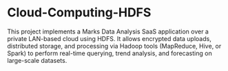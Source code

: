 # Cloud-Computing-HDFS
This project implements a Marks Data Analysis SaaS application over a private LAN-based cloud using HDFS. It allows encrypted data uploads, distributed storage, and processing via Hadoop tools (MapReduce, Hive, or Spark) to perform real-time querying, trend analysis, and forecasting on large-scale datasets.
